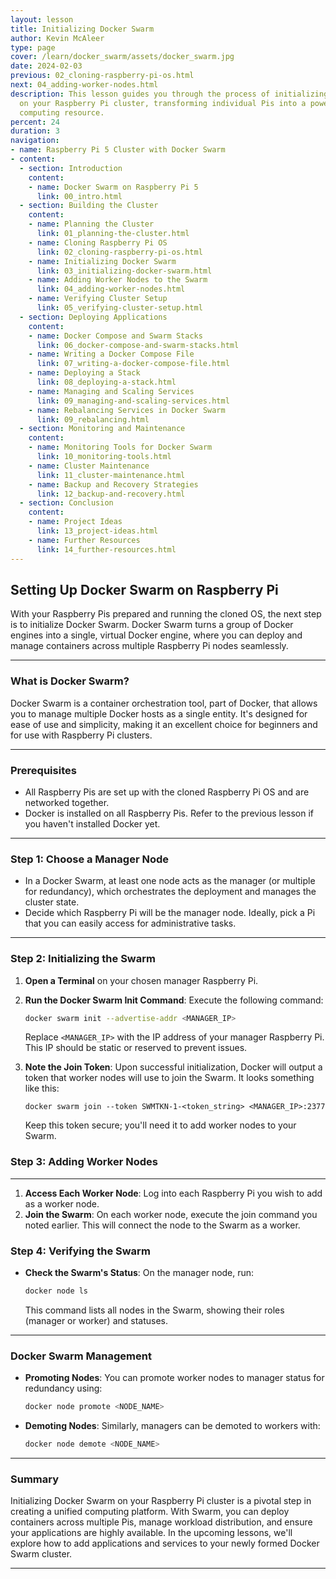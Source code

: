 ```yaml
---
layout: lesson
title: Initializing Docker Swarm
author: Kevin McAleer
type: page
cover: /learn/docker_swarm/assets/docker_swarm.jpg
date: 2024-02-03
previous: 02_cloning-raspberry-pi-os.html
next: 04_adding-worker-nodes.html
description: This lesson guides you through the process of initializing Docker Swarm
  on your Raspberry Pi cluster, transforming individual Pis into a powerful, unified
  computing resource.
percent: 24
duration: 3
navigation:
- name: Raspberry Pi 5 Cluster with Docker Swarm
- content:
  - section: Introduction
    content:
    - name: Docker Swarm on Raspberry Pi 5
      link: 00_intro.html
  - section: Building the Cluster
    content:
    - name: Planning the Cluster
      link: 01_planning-the-cluster.html
    - name: Cloning Raspberry Pi OS
      link: 02_cloning-raspberry-pi-os.html
    - name: Initializing Docker Swarm
      link: 03_initializing-docker-swarm.html
    - name: Adding Worker Nodes to the Swarm
      link: 04_adding-worker-nodes.html
    - name: Verifying Cluster Setup
      link: 05_verifying-cluster-setup.html
  - section: Deploying Applications
    content:
    - name: Docker Compose and Swarm Stacks
      link: 06_docker-compose-and-swarm-stacks.html
    - name: Writing a Docker Compose File
      link: 07_writing-a-docker-compose-file.html
    - name: Deploying a Stack
      link: 08_deploying-a-stack.html
    - name: Managing and Scaling Services
      link: 09_managing-and-scaling-services.html
    - name: Rebalancing Services in Docker Swarm
      link: 09_rebalancing.html
  - section: Monitoring and Maintenance
    content:
    - name: Monitoring Tools for Docker Swarm
      link: 10_monitoring-tools.html
    - name: Cluster Maintenance
      link: 11_cluster-maintenance.html
    - name: Backup and Recovery Strategies
      link: 12_backup-and-recovery.html
  - section: Conclusion
    content:
    - name: Project Ideas
      link: 13_project-ideas.html
    - name: Further Resources
      link: 14_further-resources.html
---
```



## Setting Up Docker Swarm on Raspberry Pi

With your Raspberry Pis prepared and running the cloned OS, the next step is to initialize Docker Swarm. Docker Swarm turns a group of Docker engines into a single, virtual Docker engine, where you can deploy and manage containers across multiple Raspberry Pi nodes seamlessly.

---

### What is Docker Swarm?

Docker Swarm is a container orchestration tool, part of Docker, that allows you to manage multiple Docker hosts as a single entity. It's designed for ease of use and simplicity, making it an excellent choice for beginners and for use with Raspberry Pi clusters.

---

### Prerequisites

- All Raspberry Pis are set up with the cloned Raspberry Pi OS and are networked together.
- Docker is installed on all Raspberry Pis. Refer to the previous lesson if you haven't installed Docker yet.

---

### Step 1: Choose a Manager Node

- In a Docker Swarm, at least one node acts as the manager (or multiple for redundancy), which orchestrates the deployment and manages the cluster state.
- Decide which Raspberry Pi will be the manager node. Ideally, pick a Pi that you can easily access for administrative tasks.

---

### Step 2: Initializing the Swarm

1. **Open a Terminal** on your chosen manager Raspberry Pi.
1. **Run the Docker Swarm Init Command**: Execute the following command:

   ```sh
   docker swarm init --advertise-addr <MANAGER_IP>
   ```

   Replace `<MANAGER_IP>` with the IP address of your manager Raspberry Pi. This IP should be static or reserved to prevent issues.

1. **Note the Join Token**: Upon successful initialization, Docker will output a token that worker nodes will use to join the Swarm. It looks something like this:

   ```plaintext
   docker swarm join --token SWMTKN-1-<token_string> <MANAGER_IP>:2377
   ```

   Keep this token secure; you'll need it to add worker nodes to your Swarm.

### Step 3: Adding Worker Nodes

---

1. **Access Each Worker Node**: Log into each Raspberry Pi you wish to add as a worker node.
1. **Join the Swarm**: On each worker node, execute the join command you noted earlier. This will connect the node to the Swarm as a worker.

### Step 4: Verifying the Swarm

- **Check the Swarm's Status**: On the manager node, run:

  ```sh
  docker node ls
  ```

  This command lists all nodes in the Swarm, showing their roles (manager or worker) and statuses.

---

### Docker Swarm Management

- **Promoting Nodes**: You can promote worker nodes to manager status for redundancy using:

  ```sh
  docker node promote <NODE_NAME>
  ```

- **Demoting Nodes**: Similarly, managers can be demoted to workers with:

  ```sh
  docker node demote <NODE_NAME>
  ```

---

### Summary

Initializing Docker Swarm on your Raspberry Pi cluster is a pivotal step in creating a unified computing platform. With Swarm, you can deploy containers across multiple Pis, manage workload distribution, and ensure your applications are highly available. In the upcoming lessons, we'll explore how to add applications and services to your newly formed Docker Swarm cluster.

---

